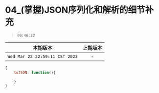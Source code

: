 # 04_(掌握)JSON序列化和解析的细节补充

> `00:46:22`

|本期版本|上期版本
|:---:|:---:
`Wed Mar 22 22:59:11 CST 2023` | -

```javascript
{
	toJSON: function(){
	
	}
}
```
